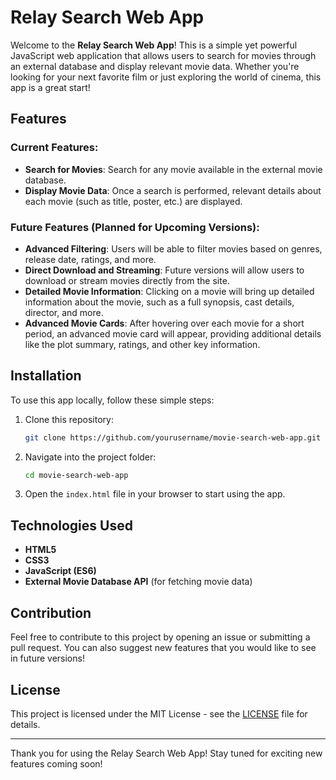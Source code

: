 # Relay Search Web App

Welcome to the **Relay Search Web App**! This is a simple yet powerful JavaScript web application that allows users to search for movies through an external database and display relevant movie data. Whether you're looking for your next favorite film or just exploring the world of cinema, this app is a great start!

## Features

### Current Features:
- **Search for Movies**: Search for any movie available in the external movie database.
- **Display Movie Data**: Once a search is performed, relevant details about each movie (such as title, poster, etc.) are displayed.
  
### Future Features (Planned for Upcoming Versions):
- **Advanced Filtering**: Users will be able to filter movies based on genres, release date, ratings, and more.
- **Direct Download and Streaming**: Future versions will allow users to download or stream movies directly from the site.
- **Detailed Movie Information**: Clicking on a movie will bring up detailed information about the movie, such as a full synopsis, cast details, director, and more.
- **Advanced Movie Cards**: After hovering over each movie for a short period, an advanced movie card will appear, providing additional details like the plot summary, ratings, and other key information.

## Installation

To use this app locally, follow these simple steps:

1. Clone this repository:
   ```bash
   git clone https://github.com/yourusername/movie-search-web-app.git
   ```

2. Navigate into the project folder:
   ```bash
   cd movie-search-web-app
   ```

3. Open the `index.html` file in your browser to start using the app.

## Technologies Used

- **HTML5**
- **CSS3**
- **JavaScript (ES6)**
- **External Movie Database API** (for fetching movie data)

## Contribution

Feel free to contribute to this project by opening an issue or submitting a pull request. You can also suggest new features that you would like to see in future versions!

## License

This project is licensed under the MIT License - see the [LICENSE](LICENSE) file for details.

---

Thank you for using the Relay Search Web App! Stay tuned for exciting new features coming soon!